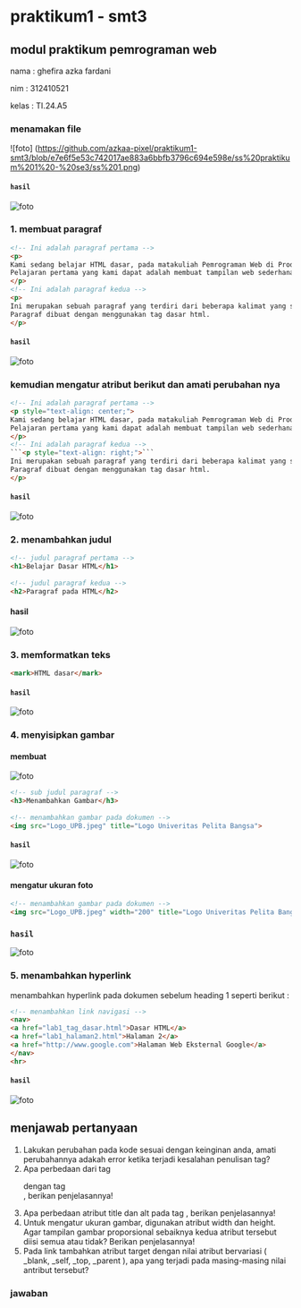 # praktikum1 - smt3

## modul praktikum pemrograman web 

nama : ghefira azka fardani 

nim : 312410521

kelas : TI.24.A5

### menamakan file 
![foto] (https://github.com/azkaa-pixel/praktikum1-smt3/blob/e7e6f5e53c742017ae883a6bbfb3796c694e598e/ss%20praktikum%201%20-%20se3/ss%201.png) 

#### ```hasil``` 
![foto]() 

### 1. membuat paragraf 
```html
<!-- Ini adalah paragraf pertama --> 
<p>
Kami sedang belajar HTML dasar, pada matakuliah Pemrograman Web di Prodi Teknik Informatika Universitas Pelita Bangsa.
Pelajaran pertama yang kami dapat adalah membuat tampilan web sederhana dalam rangka mengenal tag-tag dasar HTML.
</p> 
<!-- Ini adalah paragraf kedua --> 
<p>
Ini merupakan sebuah paragraf yang terdiri dari beberapa kalimat yang saling mendukung sehingga menjadi satu kesatuan.
Paragraf dibuat dengan menggunakan tag dasar html.
</p>
```
#### ```hasil```
![foto]() 

### kemudian mengatur atribut berikut dan amati perubahan nya 

```html
<!-- Ini adalah paragraf pertama --> 
<p style="text-align: center;">
Kami sedang belajar HTML dasar, pada matakuliah Pemrograman Web di Prodi Teknik Informatika Universitas Pelita Bangsa.
Pelajaran pertama yang kami dapat adalah membuat tampilan web sederhana dalam rangka mengenal tag-tag dasar HTML.
</p> 
<!-- Ini adalah paragraf kedua --> 
```<p style="text-align: right;">```
Ini merupakan sebuah paragraf yang terdiri dari beberapa kalimat yang saling mendukung sehingga menjadi satu kesatuan.
Paragraf dibuat dengan menggunakan tag dasar html.
</p>
```
#### ```hasil```
![foto]() 

### 2. menambahkan judul 
```html
<!-- judul paragraf pertama --> 
<h1>Belajar Dasar HTML</h1> 
 
<!-- judul paragraf kedua --> 
<h2>Paragraf pada HTML</h2> 
```
#### hasil 
![foto]() 

### 3. memformatkan teks 

```html
<mark>HTML dasar</mark>
```
#### ```hasil```
![foto]() 

### 4. menyisipkan gambar 
#### membuat 
![foto]() 

``` html
<!-- sub judul paragraf --> 
<h3>Menambahkan Gambar</h3> 
 
<!-- menambahkan gambar pada dokumen --> 
<img src="Logo_UPB.jpeg" title="Logo Univeritas Pelita Bangsa">
```
#### ```hasil``` 
![foto]() 

#### mengatur ukuran foto
``` html
<!-- menambahkan gambar pada dokumen --> 
<img src="Logo_UPB.jpeg" width="200" title="Logo Univeritas Pelita Bangsa">
```

### ```hasil```
![foto]() 

### 5. menambahkan hyperlink
menambahkan hyperlink pada dokumen sebelum heading 1 seperti berikut :
```html
<!-- menambahkan link navigasi --> 
<nav> 
<a href="lab1_tag_dasar.html">Dasar HTML</a> 
<a href="lab1_halaman2.html">Halaman 2</a> 
<a href="http://www.google.com">Halaman Web Eksternal Google</a> 
</nav> 
<hr>
```

####  ```hasil``` 
![foto]() 

## menjawab pertanyaan 
1.	Lakukan perubahan pada kode sesuai dengan keinginan anda, amati perubahannya adakah error ketika terjadi kesalahan penulisan tag? 
2.	Apa perbedaan dari tag <p> dengan tag <br>, berikan penjelasannya! 
3.	Apa perbedaan atribut title dan alt pada tag <img>, berikan penjelasannya! 
4.	Untuk mengatur ukuran gambar, digunakan atribut width dan height. Agar tampilan gambar proporsional sebaiknya kedua atribut tersebut diisi semua atau tidak? Berikan penjelasannya! 
5.	Pada link tambahkan atribut target dengan nilai atribut bervariasi ( _blank, _self, _top, _parent ), apa yang terjadi pada masing-masing nilai antribut tersebut?
   
### jawaban 

















 	 

